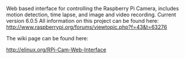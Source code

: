 Web based interface for controlling the Raspberry Pi Camera, includes motion detection, time lapse, and image and video recording.
Current version 6.0.5
All information on this project can be found here: http://www.raspberrypi.org/forums/viewtopic.php?f=43&t=63276

The wiki page can be found here:

http://elinux.org/RPi-Cam-Web-Interface
